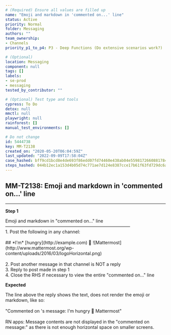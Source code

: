 ```yaml
---
# (Required) Ensure all values are filled up
name: "Emoji and markdown in 'commented on...' line"
status: Active
priority: Normal
folder: Messaging
authors: ""
team_ownership: 
- Channels
priority_p1_to_p4: P3 - Deep Functions (Do extensive scenarios work?)

# (Optional)
location: Messaging
component: null
tags: []
labels: 
- se-prod
- messaging
tested_by_contributor: ""

# (Optional) Test type and tools
cypress: To Do
detox: null
mmctl: null
playwright: null
rainforest: []
manual_test_environments: []

# Do not change
id: 5444738
key: MM-T2138
created_on: "2020-05-20T06:04:59Z"
last_updated: "2022-09-09T17:58:04Z"
case_hashed: bff9cd1bcd8e4de693f86edd07fd74460e438ab04e55981726608817845cd8456d0905892683323b9329f858d3e59460
steps_hashed: 044b12ec1a153d4b05d74c771ae7d124e8387cce17b61f63fd729dc6ace7f2f2d9d5cd41b098c141fd64b7cf681890eb
---
```


<!-- (Auto-generated) Based on frontmatter's "key" and "name" -->

## MM-T2138: Emoji and markdown in 'commented on...' line

---

**Step 1**

Emoji and markdown in "commented on..." line\
————————————————————————————\
1\. Post the following in any channel:\
\
\## \*I'm\* \[hungry]\(http\://example.com) :taco: !\[Mattermost]\(http\://www\.mattermost.org/wp-content/uploads/2016/03/logoHorizontal.png)\
\
2\. Post another message in that channel is NOT a reply\
3\. Reply to post made in step 1\
4\. Close the RHS if necessary to view the entire "commented on..." line

**Expected**

The line above the reply shows the text, does not render the emoji or markdown, like so:\
\
"Commented on 's message: I'm hungry :taco: Mattermost"\
\
RN apps: Message contents are not displayed in the "commented on message:" as there is not enough horizontal space on smaller screens.
